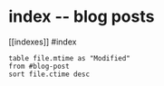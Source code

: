 # index -- blog posts

[[indexes]]
#index 

```dataview
table file.mtime as "Modified"
from #blog-post 
sort file.ctime desc
``` 